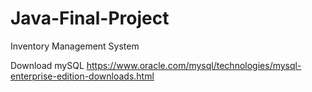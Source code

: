 # Java-Final-Project
Inventory Management System

Download mySQL 
https://www.oracle.com/mysql/technologies/mysql-enterprise-edition-downloads.html
